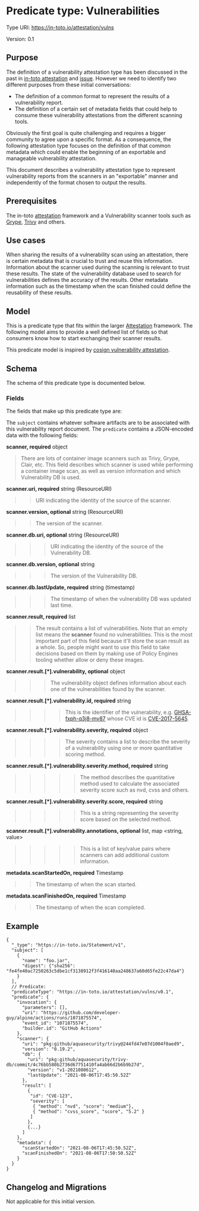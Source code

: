 # Predicate type: Vulnerabilities

Type URI: https://in-toto.io/attestation/vulns

Version: 0.1

## Purpose

The definition of a vulnerability attestation type has been discussed in the past in [in-toto attestation](https://github.com/in-toto/attestation/issues/58) and [issue](https://github.com/sigstore/cosign/issues/442). However we need to identify two different purposes from these initial conversations:

-   The definition of a common format to represent the results of a vulnerability report.
-   The definition of a certain set of metadata fields that could help to consume these vulnerability attestations from the different scanning tools.

Obviously the first goal is quite challenging and requires a bigger community to agree upon a specific format. As a consequence, the following attestation type focuses on the definition of that common metadata which could enable the beginning of an exportable and manageable vulnerability attestation.

This document describes a vulnerability attestation type to represent vulnerability reports from the scanners in an "exportable" manner and independently of the format chosen to output the results.

## Prerequisites

The in-toto [attestation] framework and a Vulnerability scanner tools such as [Grype](https://github.com/anchore/grype), [Trivy](https://github.com/aquasecurity/trivy) and others.

## Use cases

When sharing the results of a vulnerability scan using an attestation, there is certain metadata that is crucial to trust and reuse this information.
Information about the scanner used during the scanning is relevant to trust these results. The state of the vulnerability database used to search for vulnerabilities defines the accuracy of the results. Other metadata information such as the timestamp when the scan finished could define the reusability of these results.

## Model

This is a predicate type that fits within the larger [Attestation] framework.
The following model aims to provide a well defined list of fields so that consumers know how to start exchanging their scanner results.

This predicate model is inspired by [cosign vulnerability attestation](https://github.com/sigstore/cosign/blob/main/specs/COSIGN_VULN_ATTESTATION_SPEC.md).

## Schema

The schema of this predicate type is documented below.

### Fields

The fields that make up this predicate type are:

The `subject` contains whatever software artifacts are to be associated with this vulnerability report document.
The `predicate` contains a JSON-encoded data with the following fields:

**scanner, required** object

> There are lots of container image scanners such as Trivy, Grype, Clair, etc.
> This field describes which scanner is used while performing a container image scan,
> as well as version information and which Vulnerability DB is used.

**scanner.uri, required** string (ResourceURI)

> > URI indicating the identity of the source of the scanner.

**scanner.version, optional** string (ResourceURI)

> > The version of the scanner.

**scanner.db.uri, optional** string (ResourceURI)

> > > URI indicating the identity of the source of the Vulnerability DB.

**scanner.db.version, optional** string

> > > The version of the Vulnerability DB.

**scanner.db.lastUpdate, required** string (timestamp)

> > > The timestamp of when the vulnerability DB was updated last time.

**scanner.result, required** list

> > The result contains a list of vulnerabilities. Note that an empty list means the **scanner** found no vulnerabilities.
> > This is the most important part of this field because it'll store the scan result as a whole. So, people might want
> > to use this field to take decisions based on them by making use of Policy Engines tooling whether allow or deny these images.

**scanner.result.[*].vulnerability, optional** object

> > > The vulnerability object defines information about each one of the vulnerabilities found by the scanner.

**scanner.result.[*].vulnerability.id, required** string

> > > > This is the identifier of the vulnerability, e.g. [GHSA-fxph-q3j8-mv87](https://github.com/advisories/GHSA-fxph-q3j8-mv87) whose CVE id is [CVE-2017-5645](https://nvd.nist.gov/vuln/detail/CVE-2017-5645).

**scanner.result.[*].vulnerability.severity, required** object

> > > > The severity contains a list to describe the severity of a vulnerability using one or more quantitative scoring method.

**scanner.result.[*].vulnerability.severity.method, required** string

> > > > > The method describes the quantitative method used to calculate the associated severity score such as nvd, cvss and others.

**scanner.result.[*].vulnerability.severity.score, required** string

> > > > > This is a string representing the severity score based on the selected method.

**scanner.result.[*].vulnerability.annotations, optional** list, map <string, value>

> > > > > This is a list of key/value pairs where scanners can add additional custom information.

**metadata.scanStartedOn, required** Timestamp

> > The timestamp of when the scan started.

**metadata.scanFinishedOn, required** Timestamp

> > The timestamp of when the scan completed.

## Example

```jsonc
{
  "_type": "https://in-toto.io/Statement/v1",
  "subject": [
    {
      "name": "foo.jar",
      "digest": {"sha256": "fe4fe40ac7250263c5dbe1cf3138912f3f416140aa248637a60d65fe22c47da4"}
    }
  ],
  // Predicate:
  "predicateType": "https://in-toto.io/attestation/vulns/v0.1",
  "predicate": {
    "invocation": {
      "parameters": [],
      "uri": "https://github.com/developer-guy/alpine/actions/runs/1071875574",
      "event_id": "1071875574",
      "builder.id": "GitHub Actions"
    },
    "scanner": {
      "uri": "pkg:github/aquasecurity/trivy@244fd47e07d1004f0aed9",
      "version": "0.19.2",
      "db": {
        "uri": "pkg:github/aquasecurity/trivy-db/commit/4c76bb580b2736d67751410fa4ab66d2b6b9b27d",
        "version": "v1-2021080612",
        "lastUpdate": "2021-08-06T17:45:50.52Z"
      },
      "result": [
        {
         "id": "CVE-123",
         "severity": [
          { "method": "nvd", "score": "medium"},
          { "method": "cvss_score", "score", "5.2" }
         ]
        },
        {...}
      ]
    },
    "metadata": {
      "scanStartedOn": "2021-08-06T17:45:50.52Z",
      "scanFinishedOn": "2021-08-06T17:50:50.52Z"
    }
  }
}
```

## Changelog and Migrations

Not applicable for this initial version.

[Attestation]: ../README.md
